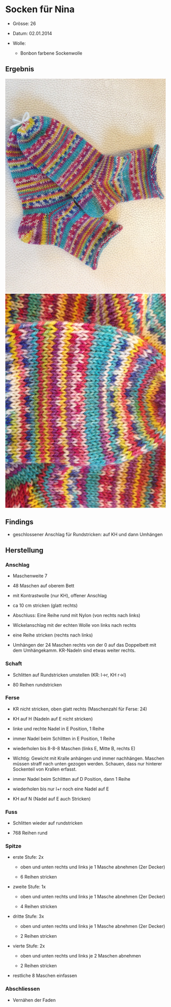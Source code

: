 # Socken für Nina

-   Grösse: 26

-   Datum: 02.01.2014

-   Wolle:

    -   Bonbon farbene Sockenwolle

## Ergebnis

![Ergebnis](Socken%20Nina.jpg)
![Ergebnis close-up](Socken%20Nina%20close.jpg)

## Findings

-   geschlossener Anschlag für Rundstricken: auf KH und dann Umhängen

## Herstellung

### Anschlag

-   Maschenweite 7

-   48 Maschen auf oberem Bett

-   mit Kontrastwolle (nur KH), offener Anschlag

-   ca 10 cm stricken (glatt rechts)

-   Abschluss: Eine Reihe rund mit Nylon (von rechts nach links)

-   Wickelanschlag mit der echten Wolle von links nach rechts

-   eine Reihe stricken (rechts nach links)

-   Umhängen der 24 Maschen rechts von der 0 auf das Doppelbett mit dem
    Umhängekamm. KR-Nadeln sind etwas weiter rechts.

### Schaft

-   Schlitten auf Rundstricken umstellen (KR: l-\>r, KH r-\>l)

-   80 Reihen rundstricken

### Ferse

-   KR nicht stricken, oben glatt rechts (Maschenzahl für Ferse: 24)

-   KH auf H (Nadeln auf E nicht stricken)

-   linke und rechte Nadel in E Position, 1 Reihe

-   immer Nadel beim Schlitten in E Position, 1 Reihe

-   wiederholen bis 8-8-8 Maschen (links E, Mitte B, rechts E)

-   Wichtig: Gewicht mit Kralle anhängen und immer nachhängen. Maschen
    müssen straff nach unten gezogen werden. Schauen, dass nur hinterer
    Sockenteil von Krallen erfasst.

-   immer Nadel beim Schlitten auf D Position, dann 1 Reihe

-   wiederholen bis nur l+r noch eine Nadel auf E

-   KH auf N (Nadel auf E auch Stricken)

### Fuss

-   Schlitten wieder auf rundstricken

-   768 Reihen rund

### Spitze

-   erste Stufe: 2x

    -   oben und unten rechts und links je 1 Masche abnehmen (2er
        Decker)

    -   6 Reihen stricken

-   zweite Stufe: 1x

    -   oben und unten rechts und links je 1 Masche abnehmen (2er
        Decker)

    -   4 Reihen stricken

-   dritte Stufe: 3x

    -   oben und unten rechts und links je 1 Masche abnehmen (2er
        Decker)

    -   2 Reihen stricken

-   vierte Stufe: 2x

    -   oben und unten rechts und links je 2 Maschen abnehmen

    -   2 Reihen stricken

-   restliche 8 Maschen einfassen

### Abschliessen

-   Vernähen der Faden
